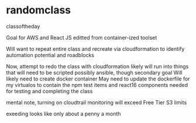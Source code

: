 # randomclass
classoftheday

Goal for AWS and React JS
editted from container-ized toolset

Will want to repeat entire class and recreate via cloudformation to identify
automation potential and roadblocks

Now, attempt to redo the class with cloudformation
likely will run into things that will need to be scripted
possibly ansible, though secondary goal
Will likely need to create docker container
May need to update the dockerfile for my virtualos to contain the npm
test items and react16 components needed for testing and completing the class

mental note, turning on cloudtrail monitoring will exceed Free Tier S3 limits

exeeding looks like only about a penny a month

